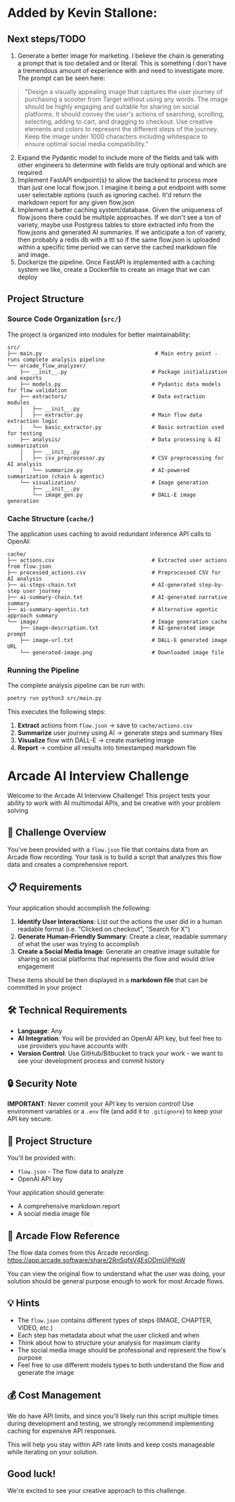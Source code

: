 # Added by Kevin Stallone:

## Next steps/TODO

1. Generate a better image for marketing. I believe the chain is generating a prompt that is too detailed and or literal. This is something I don't have a tremendous amount of experience with and need to investigate more. The prompt can be seen here:
> "Design a visually appealing image that captures the user journey of purchasing a scooter from Target without using any words. The image should be highly engaging and suitable for sharing on social platforms. It should convey the user's actions of searching, scrolling, selecting, adding to cart, and dragging to checkout. Use creative elements and colors to represent the different steps of the journey. Keep the image under 1000 characters including whitespace to ensure optimal social media compatibility."
2. Expand the Pydantic model to include more of the fields and talk with other engineers to determine with fields are truly optional and which are required
3. Implement FastAPI endpoint(s) to allow the backend to process more than just one local flow.json. I imagine it being a put endpoint with some user selectable options (such as ignoring cache). It'd return the markdown report for any given flow.json
4. Implement a better caching system/database. Given the uniqueness of flow.jsons there could be multiple approaches. If we don't see a ton of variety, maybe use Postgress tables to store extracted info from the flow.jsons and generated AI summaries. If we anticipate a ton of variety, then probably a redis db with a ttl so if the same flow.json is uploaded within a specific time period we can serve the cached markdown file and image.
5. Dockerize the pipeline. Once FastAPI is implemented with a caching system we like, create a Dockerfile to create an image that we can deploy

## Project Structure

### Source Code Organization (`src/`)

The project is organized into modules for better maintainability:

```
src/
├── main.py                                    # Main entry point - runs complete analysis pipeline
└── arcade_flow_analyzer/
    ├── __init__.py                           # Package initialization and exports
    ├── models.py                             # Pydantic data models for flow validation
    ├── extractors/                           # Data extraction modules
    │   ├── __init__.py
    │   ├── extractor.py                      # Main flow data extraction logic
    │   └── basic_extractor.py                # Basic extraction used for testing
    ├── analysis/                             # Data processing & AI summarization
    │   ├── __init__.py
    │   ├── csv_preprocessor.py               # CSV preprocessing for AI analysis
    │   └── summarize.py                      # AI-powered summarization (chain & agentic)
    └── visualization/                        # Image generation
        ├── __init__.py
        └── image_gen.py                      # DALL-E image generation
```

### Cache Structure (`cache/`)

The application uses caching to avoid redundant inference API calls to OpenAI:

```
cache/
├── actions.csv                               # Extracted user actions from flow.json
├── processed_actions.csv                     # Preprocessed CSV for AI analysis
├── ai-steps-chain.txt                        # AI-generated step-by-step user journey
├── ai-summary-chain.txt                      # AI-generated narrative summary
├── ai-summary-agentic.txt                    # Alternative agentic approach summary
└── image/                                    # Image generation cache
    ├── image-description.txt                 # AI-generated image prompt
    ├── image-url.txt                         # DALL-E generated image URL
    └── generated-image.png                   # Downloaded image file
```

### Running the Pipeline

The complete analysis pipeline can be run with:

```bash
poetry run python3 src/main.py
```

This executes the following steps:
1. **Extract** actions from `flow.json` → save to `cache/actions.csv`
2. **Summarize** user journey using AI → generate steps and summary files
3. **Visualize** flow with DALL-E → create marketing image
4. **Report** → combine all results into timestamped markdown file


# Arcade AI Interview Challenge

Welcome to the Arcade AI Interview Challenge! This project tests your ability to work with AI multimodal APIs, and be creative with your problem solving

## 🎯 Challenge Overview

You've been provided with a `flow.json` file that contains data from an Arcade flow recording. Your task is to build a script that analyzes this flow data and creates a comprehensive report.

## 📋 Requirements

Your application should accomplish the following:

1. **Identify User Interactions**: List out the actions the user did in a human readable format (i.e. "Clicked on checkout", "Search for X")
2. **Generate Human-Friendly Summary**: Create a clear, readable summary of what the user was trying to accomplish
3. **Create a Social Media Image**: Generate an creative image suitable for sharing on social platforms that represents the flow and would drive engagement

These items should be then displayed in a **markdown file** that can be committed in your project

## 🛠️ Technical Requirements

- **Language**: Any
- **AI Integration**: You will be provided an OpenAI API key, but feel free to use providers you have accounts with
- **Version Control**: Use GitHub/Bitbucket to track your work - we want to see your development process and commit history

## 🔒 Security Note

**IMPORTANT**: Never commit your API key to version control! Use environment variables or a `.env` file (and add it to `.gitignore`) to keep your API key secure.

## 📁 Project Structure

You'll be provided with:
- `flow.json` - The flow data to analyze
- OpenAI API key 


Your application should generate:
- A comprehensive markdown report
- A social media image file

## 🎨 Arcade Flow Reference

The flow data comes from this Arcade recording: https://app.arcade.software/share/2RnSqfsV4EsODmUiPKoW

You can view the original flow to understand what the user was doing, your solution should be general purpose enough to work for most Arcade flows.

## 💡 Hints

- The `flow.json` contains different types of steps (IMAGE, CHAPTER, VIDEO, etc.)
- Each step has metadata about what the user clicked and when
- Think about how to structure your analysis for maximum clarity
- The social media image should be professional and represent the flow's purpose
- Feel free to use different models types to both understand the flow and generate the image

## 💰 Cost Management

We do have API limits, and since you'll likely run this script multiple times during development and testing, we strongly recommend implementing caching for expensive API responses.

This will help you stay within API rate limits and keep costs manageable while iterating on your solution.


## Good luck! 
We're excited to see your creative approach to this challenge.
